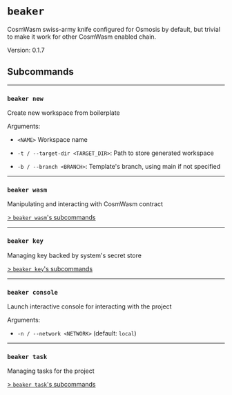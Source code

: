 # `beaker`

CosmWasm swiss-army knife configured for Osmosis by default, but trivial to make it work for other CosmWasm enabled chain.

Version: 0.1.7

## Subcommands

---

### `beaker new`

Create new workspace from boilerplate

Arguments:

* `<NAME>` Workspace name

* `-t / --target-dir <TARGET_DIR>`: Path to store generated workspace

* `-b / --branch <BRANCH>`: Template's branch, using main if not specified

---

### `beaker wasm`

Manipulating and interacting with CosmWasm contract

[\> `beaker wasm`'s subcommands](./beaker_wasm.md)

---

### `beaker key`

Managing key backed by system's secret store

[\> `beaker key`'s subcommands](./beaker_key.md)

---

### `beaker console`

Launch interactive console for interacting with the project

Arguments:

* `-n / --network <NETWORK>` (default: `local`)

---

### `beaker task`

Managing tasks for the project

[\> `beaker task`'s subcommands](./beaker_task.md)